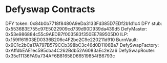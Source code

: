 # Defyswap Contracts

DFY token: 0x84b0b7718f8480A9eDa3133Fd385D7EDf2b1d1c4
DFY stub: 0x5536B3E755c97E5022909cd739d90D939da439d5
DefyMaster: 0x53e986884c55c9AEDB7f003583f350EE789505D0
ILP:  0x159ff61903ED0336B206c4F2be2C9e220211d910
BurnVault: 0x9C1c2bCa17A797B579CCb398bC3c46d0D1106Ba7
DefySwapFactory: 0xAffdbEAE1ec595cba4C262Bdb52A6083aEc2e2a6
DefySwapRouter: 0x35e11136FA9a734AF6B81658D66519854fB6793c
